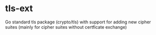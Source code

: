 tls-ext
=======

Go standard tls package (crypto/tls) with support for adding new cipher suites (mainly for cipher suites without  certficate exchange)
